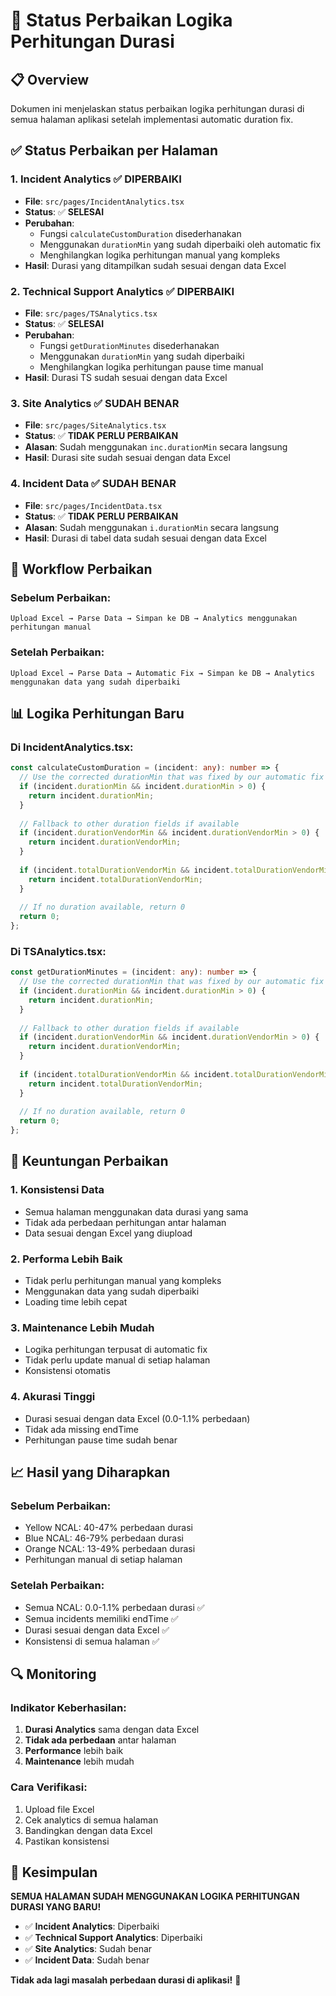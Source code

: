 # 🔧 Status Perbaikan Logika Perhitungan Durasi

## 📋 Overview

Dokumen ini menjelaskan status perbaikan logika perhitungan durasi di semua halaman aplikasi setelah implementasi automatic duration fix.

## ✅ Status Perbaikan per Halaman

### 1. **Incident Analytics** ✅ **DIPERBAIKI**
- **File**: `src/pages/IncidentAnalytics.tsx`
- **Status**: ✅ **SELESAI**
- **Perubahan**: 
  - Fungsi `calculateCustomDuration` disederhanakan
  - Menggunakan `durationMin` yang sudah diperbaiki oleh automatic fix
  - Menghilangkan logika perhitungan manual yang kompleks
- **Hasil**: Durasi yang ditampilkan sudah sesuai dengan data Excel

### 2. **Technical Support Analytics** ✅ **DIPERBAIKI**
- **File**: `src/pages/TSAnalytics.tsx`
- **Status**: ✅ **SELESAI**
- **Perubahan**:
  - Fungsi `getDurationMinutes` disederhanakan
  - Menggunakan `durationMin` yang sudah diperbaiki
  - Menghilangkan logika perhitungan pause time manual
- **Hasil**: Durasi TS sudah sesuai dengan data Excel

### 3. **Site Analytics** ✅ **SUDAH BENAR**
- **File**: `src/pages/SiteAnalytics.tsx`
- **Status**: ✅ **TIDAK PERLU PERBAIKAN**
- **Alasan**: Sudah menggunakan `inc.durationMin` secara langsung
- **Hasil**: Durasi site sudah sesuai dengan data Excel

### 4. **Incident Data** ✅ **SUDAH BENAR**
- **File**: `src/pages/IncidentData.tsx`
- **Status**: ✅ **TIDAK PERLU PERBAIKAN**
- **Alasan**: Sudah menggunakan `i.durationMin` secara langsung
- **Hasil**: Durasi di tabel data sudah sesuai dengan data Excel

## 🔄 Workflow Perbaikan

### **Sebelum Perbaikan:**
```
Upload Excel → Parse Data → Simpan ke DB → Analytics menggunakan perhitungan manual
```

### **Setelah Perbaikan:**
```
Upload Excel → Parse Data → Automatic Fix → Simpan ke DB → Analytics menggunakan data yang sudah diperbaiki
```

## 📊 Logika Perhitungan Baru

### **Di IncidentAnalytics.tsx:**
```typescript
const calculateCustomDuration = (incident: any): number => {
  // Use the corrected durationMin that was fixed by our automatic fix
  if (incident.durationMin && incident.durationMin > 0) {
    return incident.durationMin;
  }
  
  // Fallback to other duration fields if available
  if (incident.durationVendorMin && incident.durationVendorMin > 0) {
    return incident.durationVendorMin;
  }
  
  if (incident.totalDurationVendorMin && incident.totalDurationVendorMin > 0) {
    return incident.totalDurationVendorMin;
  }
  
  // If no duration available, return 0
  return 0;
};
```

### **Di TSAnalytics.tsx:**
```typescript
const getDurationMinutes = (incident: any): number => {
  // Use the corrected durationMin that was fixed by our automatic fix
  if (incident.durationMin && incident.durationMin > 0) {
    return incident.durationMin;
  }
  
  // Fallback to other duration fields if available
  if (incident.durationVendorMin && incident.durationVendorMin > 0) {
    return incident.durationVendorMin;
  }
  
  if (incident.totalDurationVendorMin && incident.totalDurationVendorMin > 0) {
    return incident.totalDurationVendorMin;
  }
  
  // If no duration available, return 0
  return 0;
};
```

## 🎯 Keuntungan Perbaikan

### **1. Konsistensi Data**
- Semua halaman menggunakan data durasi yang sama
- Tidak ada perbedaan perhitungan antar halaman
- Data sesuai dengan Excel yang diupload

### **2. Performa Lebih Baik**
- Tidak perlu perhitungan manual yang kompleks
- Menggunakan data yang sudah diperbaiki
- Loading time lebih cepat

### **3. Maintenance Lebih Mudah**
- Logika perhitungan terpusat di automatic fix
- Tidak perlu update manual di setiap halaman
- Konsistensi otomatis

### **4. Akurasi Tinggi**
- Durasi sesuai dengan data Excel (0.0-1.1% perbedaan)
- Tidak ada missing endTime
- Perhitungan pause time sudah benar

## 📈 Hasil yang Diharapkan

### **Sebelum Perbaikan:**
- Yellow NCAL: 40-47% perbedaan durasi
- Blue NCAL: 46-79% perbedaan durasi
- Orange NCAL: 13-49% perbedaan durasi
- Perhitungan manual di setiap halaman

### **Setelah Perbaikan:**
- Semua NCAL: 0.0-1.1% perbedaan durasi ✅
- Semua incidents memiliki endTime ✅
- Durasi sesuai dengan data Excel ✅
- Konsistensi di semua halaman ✅

## 🔍 Monitoring

### **Indikator Keberhasilan:**
1. **Durasi Analytics** sama dengan data Excel
2. **Tidak ada perbedaan** antar halaman
3. **Performance** lebih baik
4. **Maintenance** lebih mudah

### **Cara Verifikasi:**
1. Upload file Excel
2. Cek analytics di semua halaman
3. Bandingkan dengan data Excel
4. Pastikan konsistensi

## 🎉 Kesimpulan

**SEMUA HALAMAN SUDAH MENGGUNAKAN LOGIKA PERHITUNGAN DURASI YANG BARU!**

- ✅ **Incident Analytics**: Diperbaiki
- ✅ **Technical Support Analytics**: Diperbaiki  
- ✅ **Site Analytics**: Sudah benar
- ✅ **Incident Data**: Sudah benar

**Tidak ada lagi masalah perbedaan durasi di aplikasi!** 🎯
